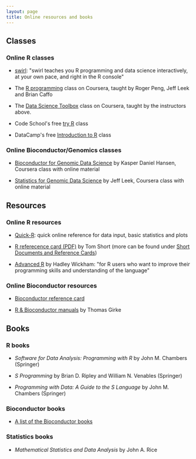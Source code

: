 ```yaml
---
layout: page
title: Online resources and books
---
```


## Classes

### Online R classes

- [swirl](http://swirlstats.com/): "swirl teaches you R programming and data science interactively, at your own pace, and right in the R console"

- The [R programming](https://www.coursera.org/course/rprog) class on Coursera, taught by Roger Peng, Jeff Leek and Brian Caffo

- The [Data Science Toolbox](https://www.coursera.org/course/datascitoolbox) class on Coursera, taught by the instructors above.

- Code School's free [try R](http://tryr.codeschool.com/) class 

- DataCamp's free [Introduction to R](https://www.datacamp.com/courses/free-introduction-to-r) class

### Online Bioconductor/Genomics classes

- [Bioconductor for Genomic Data Science](http://kasperdanielhansen.github.io/genbioconductor/) by Kasper Daniel Hansen, Coursera class with online material

- [Statistics for Genomic Data Science](http://jtleek.com/genstats_site/) by Jeff Leek, Coursera class with online material

## Resources

### Online R resources

- [Quick-R](http://www.statmethods.net/): quick online reference for data input, basic statistics and plots

- [R referecence card (PDF)](http://cran.r-project.org/doc/contrib/Short-refcard.pdf) by Tom Short (more can be found under [Short Documents and Reference Cards](http://cran.r-project.org/other-docs.html))

- [Advanced R](http://adv-r.had.co.nz/) by Hadley Wickham: "for R users who want to improve their programming skills and understanding of the language"

### Online Bioconductor resources

- [Bioconductor reference card](https://github.com/mikelove/bioc-refcard)

- [R & Bioconductor manuals](http://manuals.bioinformatics.ucr.edu/home/R_BioCondManual) by Thomas Girke

## Books

### R books

- *Software for Data Analysis: Programming with R* by John M. Chambers (Springer)

- *S Programming* by Brian D. Ripley and William N. Venables (Springer)

- *Programming with Data: A Guide to the S Language* by John M. Chambers (Springer)

### Bioconductor books

- [A list of the Bioconductor books](http://www.bioconductor.org/help/publications/)

### Statistics books

- *Mathematical Statistics and Data Analysis* by John A. Rice

